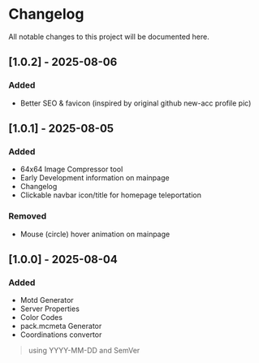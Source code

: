 # Changelog

All notable changes to this project will be documented here.

## [1.0.2] - 2025-08-06
### Added
- Better SEO & favicon (inspired by original github new-acc profile pic)

## [1.0.1] - 2025-08-05
### Added
- 64x64 Image Compressor tool
- Early Development information on mainpage
- Changelog
- Clickable navbar icon/title for homepage teleportation

### Removed
- Mouse (circle) hover animation on mainpage

## [1.0.0] - 2025-08-04
### Added
- Motd Generator
- Server Properties
- Color Codes
- pack.mcmeta Generator
- Coordinations convertor

> using YYYY-MM-DD and SemVer
